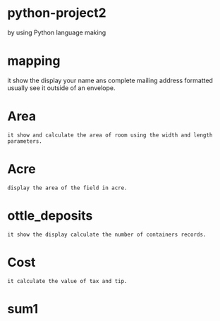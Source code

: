 # python-project2
by using Python language making 

# mapping
   it show the display your name ans complete mailing address formatted usually see it outside of an envelope.
# Area
    it show and calculate the area of room using the width and length parameters.
# Acre
    display the area of the field in acre.  
# ottle_deposits
    it show the display calculate the number of containers records.
# Cost
    it calculate the value of tax and tip.
# sum1
    
  
